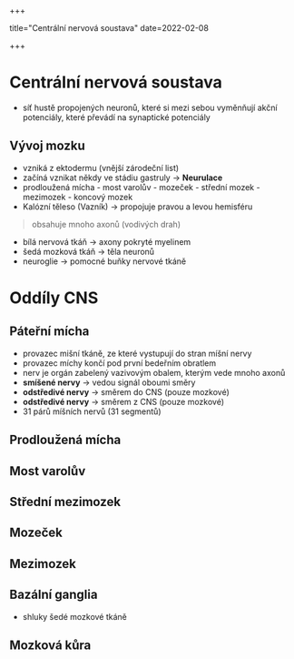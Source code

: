 +++

  title="Centrální nervová soustava"
  date=2022-02-08

+++

# Centrální nervová soustava 
- síť hustě propojených neuronů, které si mezi sebou vyměnňují akční potenciály, které převádí na synaptické potenciály
## Vývoj mozku
- vzniká z ektodermu (vnější zárodeční list)
- začíná vznikat někdy ve stádiu gastruly $\to$ **Neurulace**
- prodloužená mícha - most varolův - mozeček - střední mozek - mezimozek - koncový mozek
- Kalózní těleso (Vazník) $\to$ propojuje pravou a levou hemisféru
> obsahuje mnoho axonů (vodivých drah)
- bílá nervová tkáň $\to$ axony pokryté myelinem
- šedá mozková tkáň $\to$ těla neuronů
- neuroglie $\to$ pomocné buňky nervové tkáně

# Oddíly CNS
## Páteřní mícha
- provazec mišní tkáně, ze které vystupují do stran míšní nervy 
- provazec míchy končí pod první bedeřním obratlem
- nerv je orgán zabelený vazivovým obalem, kterým vede mnoho axonů
- **smíšené nervy** $\to$ vedou signál oboumi směry
- **odstředivé nervy** $\to$ směrem do CNS (pouze mozkové)
- **odstředivé nervy** $\to$ směrem z CNS (pouze mozkové)
- 31 párů míšních nervů (31 segmentů)


## Prodloužená mícha 

## Most varolův 

## Střední mezimozek 

## Mozeček 

## Mezimozek 

## Bazální ganglia
- shluky šedé mozkové tkáně 

## Mozková kůra 



